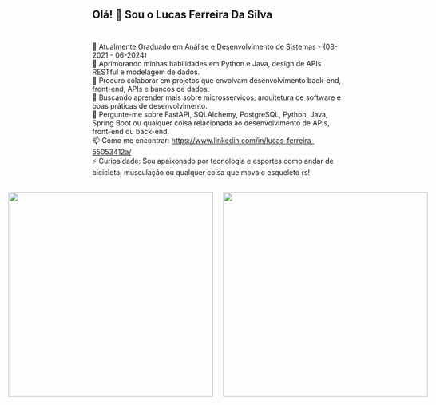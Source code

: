 ## Olá! 👋 Sou o Lucas Ferreira Da Silva</br></br>

🔭 Atualmente Graduado em Análise e Desenvolvimento de Sistemas - (08-2021 - 06-2024)</br>
🌱 Aprimorando minhas habilidades em Python e Java, design de APIs RESTful e modelagem de dados.</br>
👯 Procuro colaborar em projetos que envolvam desenvolvimento back-end, front-end, APIs e bancos de dados.</br>
🤔 Buscando aprender mais sobre microsserviços, arquitetura de software e boas práticas de desenvolvimento.</br>
💬 Pergunte-me sobre FastAPI, SQLAlchemy, PostgreSQL, Python, Java, Spring Boot ou qualquer coisa relacionada ao desenvolvimento de APIs, front-end ou back-end.</br>
📫 Como me encontrar: https://www.linkedin.com/in/lucas-ferreira-55053412a/</br>
⚡ Curiosidade: Sou apaixonado por tecnologia e esportes como andar de bicicleta, musculação ou qualquer coisa que mova o esqueleto rs!</br>
</br>

<div align="center" style="display: flex; justify-content: center; gap: 20px;">

<img src="https://github-readme-stats.vercel.app/api?username=Lucasgyn94&show_icons=true&theme=dark" width="410" />
<img src="https://github-readme-stats.vercel.app/api/top-langs/?username=Lucasgyn94&layout=compact" width="410"/>

</div>
